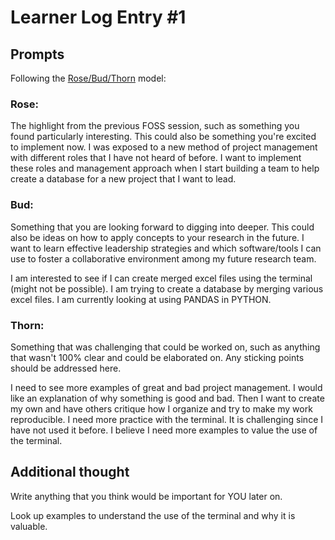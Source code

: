 # Learner Log Entry #1 

## Prompts
Following the [Rose/Bud/Thorn](https://www.panoramaed.com/blog/rose-bud-thorn-activity-and-worksheet#:~:text=%22Rose%2C%20Bud%2C%20Thorn%22%20is%20a%20mindful%20design%2D,day%2C%20week%2C%20or%20month.) model:


### Rose:
The highlight from the previous FOSS session, such as something you found particularly interesting. This could also be something you're excited to implement now.
I was exposed to a new method of project management with different roles that I have not heard of before. I want to implement these roles and management approach when I start building a team to help create a database for a new project that I want to lead.

### Bud: 
Something that you are looking forward to digging into deeper. This could also be ideas on how to apply concepts to your research in the future. 
I want to learn effective leadership strategies and which software/tools I can use to foster a collaborative environment among my future research team.

I am interested to see if I can create merged excel files using the terminal (might not be possible). I am trying to create a database by merging various excel files. I am currently looking at using PANDAS in PYTHON.
### Thorn: 
Something that was challenging that could be worked on, such as anything that wasn't 100% clear and could be elaborated on. Any sticking points should be addressed here. 

I need to see more examples of great and bad project management. I would like an explanation of why something is good and bad. Then I want to create my own and have others critique how I organize and try to make my work reproducible. 
I need more practice with the terminal. It is challenging since I have not used it before. I believe I need more examples to value the use of the terminal.
## Additional thought
Write anything that you think would be important for YOU later on.

Look up examples to understand the use of the terminal and why it is valuable.
